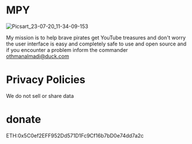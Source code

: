 # MPY
![Picsart_23-07-20_11-34-09-153](https://github.com/othmanalmadi/Parrot/assets/140072106/de59a7a9-0b94-4cc2-9dc7-578d836d262c)

My mission is to help brave pirates get YouTube treasures and don't worry the user interface is easy and completely safe to use and open source and if you encounter a problem inform the commander othmanalmadi@duck.com
# Privacy Policies
We do not sell or share data
# donate
ETH:0x5C0ef2EFF952Dd571D1Fc9Cf16b7bD0e74dd7a2c
